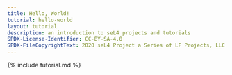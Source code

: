 ```yaml
---
title: Hello, World!
tutorial: hello-world
layout: tutorial
description: an introduction to seL4 projects and tutorials
SPDX-License-Identifier: CC-BY-SA-4.0
SPDX-FileCopyrightText: 2020 seL4 Project a Series of LF Projects, LLC.
---
```


{% include tutorial.md %}
